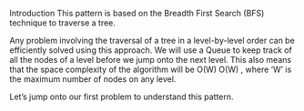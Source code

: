 Introduction
This pattern is based on the Breadth First Search (BFS) technique to traverse a tree.

Any problem involving the traversal of a tree in a level-by-level order can be efficiently solved using this approach. We will use a Queue to keep track of all the nodes of a level before we jump onto the next level. This also means that the space complexity of the algorithm will be O(W)
O(W)
, where ‘W’ is the maximum number of nodes on any level.

Let’s jump onto our first problem to understand this pattern.
